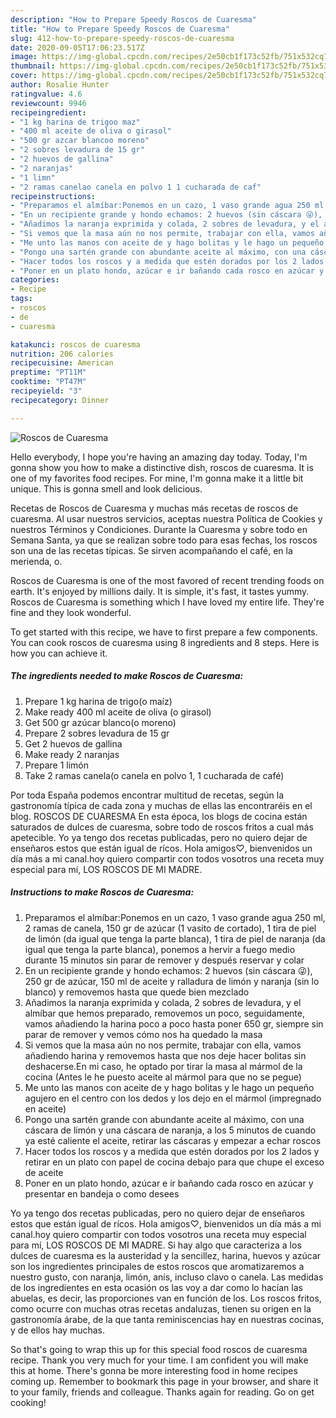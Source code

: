 ```yaml
---
description: "How to Prepare Speedy Roscos de Cuaresma"
title: "How to Prepare Speedy Roscos de Cuaresma"
slug: 412-how-to-prepare-speedy-roscos-de-cuaresma
date: 2020-09-05T17:06:23.517Z
image: https://img-global.cpcdn.com/recipes/2e50cb1f173c52fb/751x532cq70/roscos-de-cuaresma-foto-principal.jpg
thumbnail: https://img-global.cpcdn.com/recipes/2e50cb1f173c52fb/751x532cq70/roscos-de-cuaresma-foto-principal.jpg
cover: https://img-global.cpcdn.com/recipes/2e50cb1f173c52fb/751x532cq70/roscos-de-cuaresma-foto-principal.jpg
author: Rosalie Hunter
ratingvalue: 4.6
reviewcount: 9946
recipeingredient:
- "1 kg harina de trigoo maz"
- "400 ml aceite de oliva o girasol"
- "500 gr azcar blancoo moreno"
- "2 sobres levadura de 15 gr"
- "2 huevos de gallina"
- "2 naranjas"
- "1 limn"
- "2 ramas canelao canela en polvo 1 1 cucharada de caf"
recipeinstructions:
- "Preparamos el almíbar:Ponemos en un cazo, 1 vaso grande agua 250 ml, 2 ramas de canela, 150 gr de azúcar (1 vasito de cortado), 1 tira de piel de limón (da igual que tenga la parte blanca), 1 tira de piel de naranja (da igual que tenga la parte blanca), ponemos a hervir a fuego medio durante 15 minutos sin parar de remover y después reservar y colar"
- "En un recipiente grande y hondo echamos: 2 huevos (sin cáscara 😜), 250 gr de azúcar, 150 ml de aceite y ralladura de limón y naranja (sin lo blanco) y removemos hasta que quede bien mezclado"
- "Añadimos la naranja exprimida y colada, 2 sobres de levadura, y el almíbar que hemos preparado, removemos un poco, seguidamente, vamos añadiendo la harina poco a poco hasta poner 650 gr, siempre sin parar de remover y vemos cómo nos ha quedado la masa"
- "Si vemos que la masa aún no nos permite, trabajar con ella, vamos añadiendo harina y removemos hasta que nos deje hacer bolitas sin deshacerse.En mi caso, he optado por tirar la masa al mármol de la cocina (Antes le he puesto aceite al mármol para que no se pegue)"
- "Me unto las manos con aceite de y hago bolitas y le hago un pequeño agujero en el centro con los dedos y los dejo en el mármol (impregnado en aceite)"
- "Pongo una sartén grande con abundante aceite al máximo, con una cáscara de limón y una cáscara de naranja, a los 5 minutos de cuando ya esté caliente el aceite, retirar las cáscaras y empezar a echar roscos"
- "Hacer todos los roscos y a medida que estén dorados por los 2 lados y retirar en un plato con papel de cocina debajo para que chupe el exceso de aceite"
- "Poner en un plato hondo, azúcar e ir bañando cada rosco en azúcar y presentar en bandeja o como desees"
categories:
- Recipe
tags:
- roscos
- de
- cuaresma

katakunci: roscos de cuaresma 
nutrition: 206 calories
recipecuisine: American
preptime: "PT11M"
cooktime: "PT47M"
recipeyield: "3"
recipecategory: Dinner

---
```



![Roscos de Cuaresma](https://img-global.cpcdn.com/recipes/2e50cb1f173c52fb/751x532cq70/roscos-de-cuaresma-foto-principal.jpg)

Hello everybody, I hope you're having an amazing day today. Today, I'm gonna show you how to make a distinctive dish, roscos de cuaresma. It is one of my favorites food recipes. For mine, I'm gonna make it a little bit unique. This is gonna smell and look delicious.

Recetas de Roscos de Cuaresma y muchas más recetas de roscos de cuaresma. Al usar nuestros servicios, aceptas nuestra Política de Cookies y nuestros Términos y Condiciones. Durante la Cuaresma y sobre todo en Semana Santa, ya que se realizan sobre todo para esas fechas, los roscos son una de las recetas típicas. Se sirven acompañando el café, en la merienda, o.

Roscos de Cuaresma is one of the most favored of recent trending foods on earth. It's enjoyed by millions daily. It is simple, it's fast, it tastes yummy. Roscos de Cuaresma is something which I have loved my entire life. They're fine and they look wonderful.


To get started with this recipe, we have to first prepare a few components. You can cook roscos de cuaresma using 8 ingredients and 8 steps. Here is how you can achieve it.

<!--inarticleads1-->

##### The ingredients needed to make Roscos de Cuaresma:

1. Prepare 1 kg harina de trigo(o maíz)
1. Make ready 400 ml aceite de oliva (o girasol)
1. Get 500 gr azúcar blanco(o moreno)
1. Prepare 2 sobres levadura de 15 gr
1. Get 2 huevos de gallina
1. Make ready 2 naranjas
1. Prepare 1 limón
1. Take 2 ramas canela(o canela en polvo 1, 1 cucharada de café)


Por toda España podemos encontrar multitud de recetas, según la gastronomía típica de cada zona y muchas de ellas las encontraréis en el blog. ROSCOS DE CUARESMA En esta época, los blogs de cocina están saturados de dulces de cuaresma, sobre todo de roscos fritos a cual más apetecible. Yo ya tengo dos recetas publicadas, pero no quiero dejar de enseñaros estos que están igual de rícos. Hola amigos♡, bienvenidos un día más a mi canal.hoy quiero compartir con todos vosotros una receta muy especial para mí, LOS ROSCOS DE MI MADRE. 

<!--inarticleads2-->

##### Instructions to make Roscos de Cuaresma:

1. Preparamos el almíbar:Ponemos en un cazo, 1 vaso grande agua 250 ml, 2 ramas de canela, 150 gr de azúcar (1 vasito de cortado), 1 tira de piel de limón (da igual que tenga la parte blanca), 1 tira de piel de naranja (da igual que tenga la parte blanca), ponemos a hervir a fuego medio durante 15 minutos sin parar de remover y después reservar y colar
1. En un recipiente grande y hondo echamos: 2 huevos (sin cáscara 😜), 250 gr de azúcar, 150 ml de aceite y ralladura de limón y naranja (sin lo blanco) y removemos hasta que quede bien mezclado
1. Añadimos la naranja exprimida y colada, 2 sobres de levadura, y el almíbar que hemos preparado, removemos un poco, seguidamente, vamos añadiendo la harina poco a poco hasta poner 650 gr, siempre sin parar de remover y vemos cómo nos ha quedado la masa
1. Si vemos que la masa aún no nos permite, trabajar con ella, vamos añadiendo harina y removemos hasta que nos deje hacer bolitas sin deshacerse.En mi caso, he optado por tirar la masa al mármol de la cocina (Antes le he puesto aceite al mármol para que no se pegue)
1. Me unto las manos con aceite de y hago bolitas y le hago un pequeño agujero en el centro con los dedos y los dejo en el mármol (impregnado en aceite)
1. Pongo una sartén grande con abundante aceite al máximo, con una cáscara de limón y una cáscara de naranja, a los 5 minutos de cuando ya esté caliente el aceite, retirar las cáscaras y empezar a echar roscos
1. Hacer todos los roscos y a medida que estén dorados por los 2 lados y retirar en un plato con papel de cocina debajo para que chupe el exceso de aceite
1. Poner en un plato hondo, azúcar e ir bañando cada rosco en azúcar y presentar en bandeja o como desees


Yo ya tengo dos recetas publicadas, pero no quiero dejar de enseñaros estos que están igual de rícos. Hola amigos♡, bienvenidos un día más a mi canal.hoy quiero compartir con todos vosotros una receta muy especial para mí, LOS ROSCOS DE MI MADRE. Si hay algo que caracteriza a los dulces de cuaresma es la austeridad y la sencillez, harina, huevos y azúcar son los ingredientes principales de estos roscos que aromatizaremos a nuestro gusto, con naranja, limón, anís, incluso clavo o canela. Las medidas de los ingredientes en esta ocasión os las voy a dar como lo hacían las abuelas, es decir, las proporciones van en función de los. Los roscos fritos, como ocurre con muchas otras recetas andaluzas, tienen su origen en la gastronomía árabe, de la que tanta reminiscencias hay en nuestras cocinas, y de ellos hay muchas. 

So that's going to wrap this up for this special food roscos de cuaresma recipe. Thank you very much for your time. I am confident you will make this at home. There's gonna be more interesting food in home recipes coming up. Remember to bookmark this page in your browser, and share it to your family, friends and colleague. Thanks again for reading. Go on get cooking!
